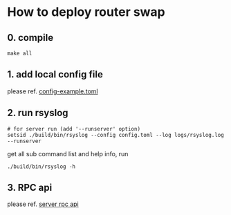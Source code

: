 # How to deploy router swap

## 0. compile

```shell
make all
```

## 1. add local config file

please ref. [config-example.toml](https://github.com/weijun-sh/checkTx-server/blob/main/params/config-example.toml)

## 2. run rsyslog

```shell
# for server run (add '--runserver' option)
setsid ./build/bin/rsyslog --config config.toml --log logs/rsyslog.log --runserver

```

get all sub command list and help info, run

```shell
./build/bin/rsyslog -h
```

## 3. RPC api

please ref. [server rpc api](https://github.com/weijun-sh/checkTx-server/blob/main/rpc/README.md)
